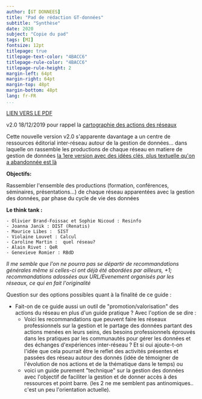 ```yaml
---
author: [GT DONNEES]
title: "Pad de rédaction GT-données"
subtitle: "Synthèse"
date: 2020
subject: "Copie du pad"
tags: [MI]
fontsize: 12pt
titlepage: true
titlepage-text-color: "4BACC6"
titlepage-rule-color: "4BACC6"
titlepage-rule-height: 2
margin-left: 64pt
margin-right: 64pt
margin-top: 48pt
margin-bottom: 48pt
lang: fr-FR
...
```


[LIEN VERS LE PDF](synthese_2020.pdf)

v2.0  18/12/2019
pour rappel la [cartographie des actions des réseaux](http://www.cnrs.fr/mi/IMG/pdf/gtinterreseaux-cartosynthesev6.pdf)

Cette nouvelle version v2.0 s'apparente davantage a un centre de ressources éditorial inter-réseau autour de la gestion de données...
dans laquelle on rassemble les productions de chaque réseau en matiere de gestion de données
[la 1ere version avec des idées clés, plus textuelle qu'on a abandonnée est là](https://etherpad.in2p3.fr/p/gbp-donnees)

**Objectifs:**

Rassembler l'ensemble des productions (formation, conférences, séminaires, présentations...) de chaque réseau apparentées avec la gestion des données, par phase du cycle de vie des données

**Le think tank :**

    - Olivier Brand-Foissac et Sophie Nicoud : Resinfo
    - Joanna Janik : DIST (Renatis)
    - Maurice Libes :  SIST
    - Violaine Louvet : Calcul
    - Caroline Martin :  quel réseau?
    - Alain Rivet : QeR
    - Genevieve Romier : RBdD

*Il me semble que l'on ne pourra pas se départir de recommandations générales même si celles-ci ont déjà été abordées par ailleurs,
+1;  recommandations adossées aux URL/Evenement organisés par les réseaux, ce qui en fait l'originalité*


Question sur des options possibles quant à la finalité de ce guide  :

- Fait-on de ce guide aussi  un outil de "promotion/valorisation" des actions du réseau en plus d'un guide pratique ? Avec l'option de se dire :
   -  Voici les recommandations que peuvent faire les réseaux professionnels sur la gestion et le partage des données partant des actions menées en leurs seins, des besoins professionnels éprouvés dans les pratiques par les communautés pour gérer les données  et des échanges d'expériences inter-réseau ? Et si oui ajoute-t-on l'idée que cela pourrait être le reflet des activités présentes et passées des réseau autour des donnés (idée de témoigner de l'évolution de nos actions et de la thématique dans le temps)
   ou
   - voici un guide purement "technique" sur la gestion des données avec l'objectif de faciliter la gestion et de donner accès à des ressources et point barre.
   (les 2 ne me semblent pas antinomiques.. c'est un peu l'orientation actuelle).
